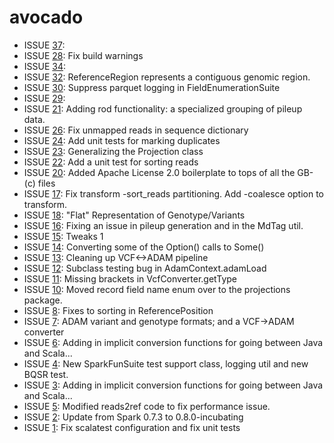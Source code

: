 # avocado #
* ISSUE [37](https://github.com/bigdatagenomics/adam/pull/37): 
* ISSUE [28](https://github.com/bigdatagenomics/adam/pull/28): Fix build warnings
* ISSUE [34](https://github.com/bigdatagenomics/adam/pull/34): 
* ISSUE [32](https://github.com/bigdatagenomics/adam/pull/32): ReferenceRegion represents a contiguous genomic region.
* ISSUE [30](https://github.com/bigdatagenomics/adam/pull/30): Suppress parquet logging in FieldEnumerationSuite
* ISSUE [29](https://github.com/bigdatagenomics/adam/pull/29): 
* ISSUE [21](https://github.com/bigdatagenomics/adam/pull/21): Adding rod functionality: a specialized grouping of pileup data.
* ISSUE [26](https://github.com/bigdatagenomics/adam/pull/26): Fix unmapped reads in sequence dictionary
* ISSUE [24](https://github.com/bigdatagenomics/adam/pull/24): Add unit tests for marking duplicates
* ISSUE [23](https://github.com/bigdatagenomics/adam/pull/23): Generalizing the Projection class
* ISSUE [22](https://github.com/bigdatagenomics/adam/pull/22): Add a unit test for sorting reads
* ISSUE [20](https://github.com/bigdatagenomics/adam/pull/20): Added Apache License 2.0 boilerplate to tops of all the GB-(c) files
* ISSUE [17](https://github.com/bigdatagenomics/adam/pull/17): Fix transform -sort_reads partitioning. Add -coalesce option to transform.
* ISSUE [18](https://github.com/bigdatagenomics/adam/pull/18): "Flat" Representation of Genotype/Variants
* ISSUE [16](https://github.com/bigdatagenomics/adam/pull/16): Fixing an issue in pileup generation and in the MdTag util.
* ISSUE [15](https://github.com/bigdatagenomics/adam/pull/15): Tweaks 1
* ISSUE [14](https://github.com/bigdatagenomics/adam/pull/14): Converting some of the Option() calls to Some()
* ISSUE [13](https://github.com/bigdatagenomics/adam/pull/13): Cleaning up VCF<->ADAM pipeline
* ISSUE [12](https://github.com/bigdatagenomics/adam/pull/12): Subclass testing bug in AdamContext.adamLoad
* ISSUE [11](https://github.com/bigdatagenomics/adam/pull/11): Missing brackets in VcfConverter.getType
* ISSUE [10](https://github.com/bigdatagenomics/adam/pull/10): Moved record field name enum over to the projections package.
* ISSUE [8](https://github.com/bigdatagenomics/adam/pull/8): Fixes to sorting in ReferencePosition
* ISSUE [7](https://github.com/bigdatagenomics/adam/pull/7): ADAM variant and genotype formats; and a VCF->ADAM converter
* ISSUE [6](https://github.com/bigdatagenomics/adam/pull/6): Adding in implicit conversion functions for going between Java and Scala...
* ISSUE [4](https://github.com/bigdatagenomics/adam/pull/4): New SparkFunSuite test support class, logging util and new BQSR test.
* ISSUE [3](https://github.com/bigdatagenomics/adam/pull/3): Adding in implicit conversion functions for going between Java and Scala...
* ISSUE [5](https://github.com/bigdatagenomics/adam/pull/5): Modified reads2ref code to fix performance issue.
* ISSUE [2](https://github.com/bigdatagenomics/adam/pull/2): Update from Spark 0.7.3 to 0.8.0-incubating
* ISSUE [1](https://github.com/bigdatagenomics/adam/pull/1): Fix scalatest configuration and fix unit tests
